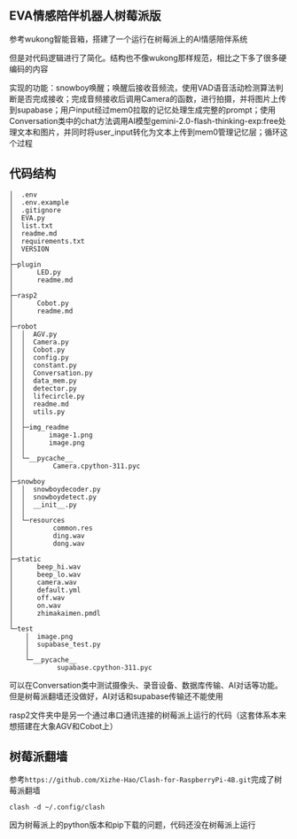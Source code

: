 ## EVA情感陪伴机器人树莓派版

参考wukong智能音箱，搭建了一个运行在树莓派上的AI情感陪伴系统

但是对代码逻辑进行了简化。结构也不像wukong那样规范，相比之下多了很多硬编码的内容

实现的功能：snowboy唤醒；唤醒后接收音频流，使用VAD语音活动检测算法判断是否完成接收；完成音频接收后调用Camera的函数，进行拍摄，并将图片上传到supabase；用户input经过mem0拉取的记忆处理生成完整的prompt；使用Conversation类中的chat方法调用AI模型gemini-2.0-flash-thinking-exp:free处理文本和图片，并同时将user_input转化为文本上传到mem0管理记忆层；循环这个过程

## 代码结构

```
│  .env
│  .env.example
│  .gitignore
│  EVA.py
│  list.txt
│  readme.md
│  requirements.txt
│  VERSION
│  
├─plugin
│      LED.py
│      readme.md
│      
├─rasp2
│      Cobot.py
│      readme.md
│      
├─robot
│  │  AGV.py
│  │  Camera.py
│  │  Cobot.py
│  │  config.py
│  │  constant.py
│  │  Conversation.py
│  │  data_mem.py
│  │  detector.py
│  │  lifecircle.py
│  │  readme.md
│  │  utils.py
│  │  
│  ├─img_readme
│  │      image-1.png
│  │      image.png
│  │      
│  └─__pycache__
│          Camera.cpython-311.pyc
│          
├─snowboy
│  │  snowboydecoder.py
│  │  snowboydetect.py
│  │  __init__.py
│  │  
│  └─resources
│          common.res
│          ding.wav
│          dong.wav
│          
├─static
│      beep_hi.wav
│      beep_lo.wav
│      camera.wav
│      default.yml
│      off.wav
│      on.wav
│      zhimakaimen.pmdl
│      
└─test
    │  image.png
    │  supabase_test.py
    │  
    └─__pycache__
            supabase.cpython-311.pyc
```

可以在Conversation类中测试摄像头、录音设备、数据库传输、AI对话等功能。但是树莓派翻墙还没做好，AI对话和supabase传输还不能使用

rasp2文件夹中是另一个通过串口通讯连接的树莓派上运行的代码（这套体系本来想搭建在大象AGV和Cobot上）


## 树莓派翻墙

参考`https://github.com/Xizhe-Hao/Clash-for-RaspberryPi-4B.git`完成了树莓派翻墙


`clash -d ~/.config/clash`


因为树莓派上的python版本和pip下载的问题，代码还没在树莓派上运行



